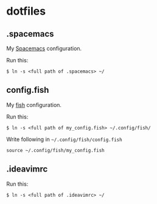 # dotfiles

## .spacemacs

My [Spacemacs](http://spacemacs.org/) configuration.

Run this:

```shell
$ ln -s <full path of .spacemacs> ~/
```

## config.fish

My [fish](https://fishshell.com/) configuration.

Run this:

```shell
$ ln -s <full path of my_config.fish> ~/.config/fish/
```

Write following in `~/.config/fish/config.fish`

```fish
source ~/.config/fish/my_config.fish
```

## .ideavimrc

Run this:

```shell
$ ln -s <full path of .ideavimrc> ~/
```
